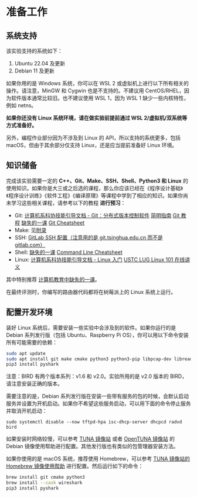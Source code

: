 # 准备工作

## 系统支持

该实验支持的系统如下：

1. Ubuntu 22.04 及更新
2. Debian 11 及更新

如果你用的是 Windows 系统，你可以在 WSL 2 或虚拟机上进行以下所有相关的操作。请注意，MinGW 和 Cygwin 也是不支持的。不建议用 CentOS/RHEL，因为软件版本通常比较旧。也不建议使用 WSL 1，因为 WSL 1 缺少一些内核特性，例如 netns。

**如果你还没有 Linux 系统环境，请在做实验前提前通过 WSL 2/虚拟机/双系统等方式准备好。**

另外，编程作业部分因为不涉及到 Linux 的 API，所以支持的系统更多，包括 macOS，但由于其余部分仅支持 Linux，还是应当提前准备好 Linux 环境。

## 知识储备

完成该实验需要一定的 **C++、Git、Make、SSH、Shell、Python3 和 Linux** 的使用知识。如果你是大三或之后选的课程，那么你应该已经在《程序设计基础》《程序设计训练》《软件工程》《编译原理》等课程中学到了相应的知识。如果你尚未学习这些相关课程，请参考以下的教程 **进行预习**：

- Git: [计算机系科协技能引导文档 - Git：分布式版本控制软件](https://docs.net9.org/basic/git/) [简明指南](https://rogerdudler.github.io/git-guide/index.zh.html) [Git 教程](https://www.liaoxuefeng.com/wiki/896043488029600) [缺失的一课](https://missing-semester-cn.github.io/2020/version-control/) [Git Cheatsheet](https://education.github.com/git-cheat-sheet-education.pdf)
- Make: 见[附录](../appendix/make.md)
- SSH: [GitLab SSH 配置（注意用的是 git.tsinghua.edu.cn 而不是 gitlab.com）](https://www.yiibai.com/gitlab/gitlab_ssh_key_setup.html)
- Shell: [缺失的一课](https://missing-semester-cn.github.io/2020/command-line/) [Command Line Cheatsheet](https://threenine.co.uk/download/1846/)
- Linux: [计算机系科协技能引导文档 - Linux 入门](https://docs.net9.org/basic/linux/) [USTC LUG Linux 101 在线讲义](https://101.lug.ustc.edu.cn/)

其中特别推荐 [计算机教育中缺失的一课](https://missing-semester-cn.github.io/)。

在最终评测时，你编写的路由器代码都将在树莓派上的 Linux 系统上运行。

## 配置开发环境

装好 Linux 系统后，需要安装一些实验中会涉及到的软件。如果你运行的是 Debian 系列发行版（包括 Ubuntu、Raspberry Pi OS），你可以用以下命令安装所有可能需要的依赖：

```bash
sudo apt update
sudo apt install git make cmake python3 python3-pip libpcap-dev libreadline-dev libncurses-dev wireshark tshark iproute2 g++ bird2 ethtool ndisc6 dhcpcd5 tftpd-hpa tftp-hpa radvd isc-dhcp-server
pip3 install pyshark
```

注意：BIRD 有两个版本系列：v1.6 和 v2.0。实验所用的是 v2.0 版本的 BIRD，请注意安装正确的版本。

需要注意的是，Debian 系列发行版在安装一些带有服务的包的时候，会默认启动服务并设置为开机启动。如果你不希望这些服务启动，可以用下面的命令停止服务并取消开机启动：

```shell
sudo systemctl disable --now tftpd-hpa isc-dhcp-server dhcpcd radvd bird
```

如果安装时网络较慢，可以参考 [TUNA 镜像站](https://mirrors.tuna.tsinghua.edu.cn/help/debian/) 或者 [OpenTUNA 镜像站](https://opentuna.cn/help/debian) 的 Debian 镜像使用帮助进行配置。其他发行版也有类似的包管理器安装方法。

如果你使用的是 macOS 系统，推荐使用 Homebrew，可以参考 [TUNA 镜像站的 Homebrew 镜像使用帮助](https://mirrors.tuna.tsinghua.edu.cn/help/homebrew/) 进行配置。然后运行如下的命令：

```bash
brew install git cmake python3
brew install --cask wireshark
pip3 install pyshark
```
